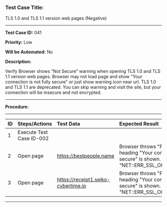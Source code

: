 ### Test Case Title: ###

TLS 1.0 and TLS 1.1 version web pages (Negative)

---

**Test Case ID:** 041

**Priority:** Low 

**Will be Automated:** No

**Description:**

Verify Browser shows “Not Secure” warning when opening TLS 1.0 and TLS 1.1 version web pages. Browser may not load page and show "Your connection is not fully secure" or just show warning icon near url. TLS 1.0 and TLS 1.1 are deprecated. You can skip warning and visit the site, but your connection will be insecure and not encrypted. 

---

**Procedure:**

---

|      ID       | Steps/Actions |  Test Data  | Expected Result |
| :------------ |:--------------| :---------- | :-------------- |
|       1       | Execute Test Case ID-002 | |
|       2       | Open page | https://bestpeople.name | Browser throws "Privacy Error", heading "Your connection is not fully secure" is shown. Error "NET::ERR_SSL_OBSOLETE_VERSION" |
|       3       | Open page | https://receipt1.seiko-cybertime.jp | Browser throws "Privacy Error", heading "Your connection is not fully secure" is shown. Error "NET::ERR_SSL_OBSOLETE_VERSION"

---
